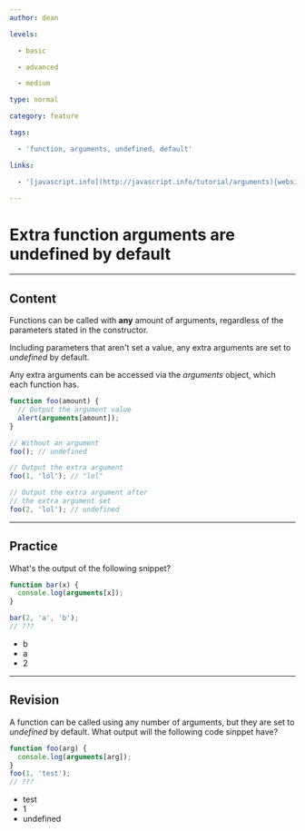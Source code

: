 ```yaml
---
author: dean

levels:

  - basic

  - advanced

  - medium

type: normal

category: feature

tags:

  - 'function, arguments, undefined, default'

links:

  - '[javascript.info](http://javascript.info/tutorial/arguments){website}'

---
```


# Extra function arguments are undefined by default

---

## Content

Functions can be called with **any** amount of arguments, regardless of the parameters stated in the constructor.

Including parameters that aren't set a value, any extra arguments are set to _undefined_ by default.

Any extra arguments can be accessed via the _arguments_ object, which each function has.

```javascript
function foo(amount) {
  // Output the argument value
  alert(arguments[amount]);
}

// Without an argument
foo(); // undefined

// Output the extra argument
foo(1, 'lol'); // "lol"

// Output the extra argument after
// the extra argument set
foo(2, 'lol'); // undefined
```

---

## Practice

What's the output of the following snippet?

```javascript
function bar(x) {
  console.log(arguments[x]);
}

bar(2, 'a', 'b');
// ???
```

- b
- a
- 2

---

## Revision

A function can be called using any number of arguments, but they are set to _undefined_ by default. What output will the following code sinppet have?

```javascript
function foo(arg) {
  console.log(arguments[arg]);
}
foo(1, 'test');
// ???
```

- test
- 1
- undefined
